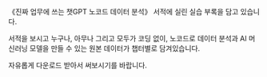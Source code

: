 《진짜 업무에 쓰는 챗GPT 노코드 데이터 분석》 서적에 실린 실습 부록을 담고 있습니다.

서적을 보시고 누구나, 아무나 그리고 모두가 코딩 없이, 노코드로 데이터 분석과 AI 머신러닝 모델을 만들 수 있는 원본 데이터가 챕터별로 담겨있습니다.

자유롭게 다운로드 받아서 써보시기를 바랍니다.
